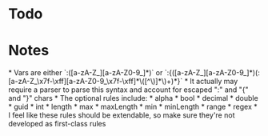 <h1>Todo</h1>

<h1>Notes</h1>
* Vars are either `:([a-zA-Z_][a-zA-Z0-9_]*)` or `:{([a-zA-Z_][a-zA-Z0-9_]*)(:[a-zA-Z_\x7f-\xff][a-zA-Z0-9_\x7f-\xff]*\([^\)]*\)+)*}`
  * It actually may require a parser to parse this syntax and account for escaped ":" and "{" and "}" chars
  * The optional rules include:
      * alpha
      * bool
      * decimal
      * double
      * guid
      * int
      * length
      * max
      * maxLength
      * min
      * minLength
      * range
      * regex
  * I feel like these rules should be extendable, so make sure they're not developed as first-class rules